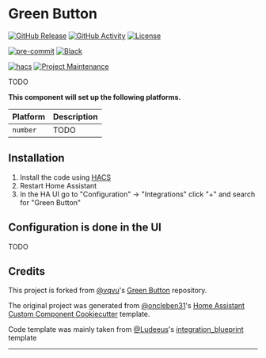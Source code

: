 # Green Button

[![GitHub Release][releases-shield]][releases]
[![GitHub Activity][commits-shield]][commits]
[![License][license-shield]](LICENSE)

[![pre-commit][pre-commit-shield]][pre-commit]
[![Black][black-shield]][black]

[![hacs][hacsbadge]][hacs]
[![Project Maintenance][maintenance-shield]][user_profile]

TODO

**This component will set up the following platforms.**

| Platform | Description |
| -------- | ----------- |
| `number` | TODO        |

## Installation

1. Install the code using [HACS](https://hacs.xyz/)
2. Restart Home Assistant
3. In the HA UI go to "Configuration" -> "Integrations" click "+" and search for "Green Button"

## Configuration is done in the UI

TODO

## Credits

This project is forked from [@vqvu](https://github.com/vqvu)'s [Green Button](https://github.com/vqvu/home-assistant-green-button) repository.

The original project was generated from [@oncleben31](https://github.com/oncleben31)'s [Home Assistant Custom Component Cookiecutter](https://github.com/oncleben31/cookiecutter-homeassistant-custom-component) template.

Code template was mainly taken from [@Ludeeus](https://github.com/ludeeus)'s [integration_blueprint][integration_blueprint] template

---

[integration_blueprint]: https://github.com/custom-components/integration_blueprint
[black]: https://github.com/psf/black
[black-shield]: https://img.shields.io/badge/code%20style-black-000000.svg?style=for-the-badge
[commits-shield]: https://img.shields.io/github/commit-activity/y/vqvu/home-assistant-green-button.svg?style=for-the-badge
[commits]: https://github.com/vqvu/home-assistant-green-button/commits/main
[hacs]: https://hacs.xyz
[hacsbadge]: https://img.shields.io/badge/HACS-Custom-orange.svg?style=for-the-badge
[license-shield]: https://img.shields.io/github/license/vqvu/home-assistant-green-button.svg?style=for-the-badge
[maintenance-shield]: https://img.shields.io/badge/maintainer-%40vqvu-blue.svg?style=for-the-badge
[pre-commit]: https://github.com/pre-commit/pre-commit
[pre-commit-shield]: https://img.shields.io/badge/pre--commit-enabled-brightgreen?style=for-the-badge
[releases-shield]: https://img.shields.io/github/release/vqvu/home-assistant-green-button.svg?style=for-the-badge
[releases]: https://github.com/vqvu/home-assistant-green-button/releases
[user_profile]: https://github.com/vqvu
